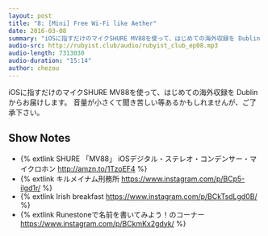 ```yaml
---
layout: post
title: "8: [Mini] Free Wi-Fi like Aether"
date: 2016-03-08
summary: "iOSに指すだけのマイクSHURE MV88を使って、はじめての海外収録を Dublin からお届けします"
audio-src: http://rubyist.club/audio/rubyist_club_ep08.mp3
audio-length: 7313030
audio-duration: "15:14"
author: chezou
---
```


iOSに指すだけのマイクSHURE MV88を使って、はじめての海外収録を Dublin からお届けします。
音量が小さくて聞き苦しい等あるかもしれませんが、ご了承下さい。

## Show Notes

- {% extlink SHURE 「MV88」 iOSデジタル・ステレオ・コンデンサー・マイクロホン http://amzn.to/1TzoEF4 %}
- {% extlink キルメイナム刑務所 https://www.instagram.com/p/BCp5-ilgd1r/ %}
- {% extlink Irish breakfast https://www.instagram.com/p/BCkTsdLgd0B/ %}
- {% extlink Runestoneで名前を書いてみよう！のコーナー https://www.instagram.com/p/BCkmKx2gdyk/ %}
